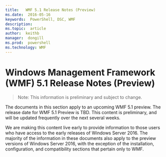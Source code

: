 ---title:   WMF 5.1 Release Notes (Preview)ms.date:  2016-05-16keywords:  PowerShell, DSC, WMFdescription:  ms.topic:  articleauthor:  keithbmanager:  dongillms.prod:  powershellms.technology: WMF---# Windows Management Framework (WMF) 5.1 Release Notes (Preview) #> Note: This information is preliminary and subject to change.The documents in this section apply to an upcoming WMF 5.1 preview. The release date for WMF 5.1 Preview is TBD. This content is preliminary, and will be updated frequently over the next several weeks. We are making this content live early to provide information to those users who have access to the early releases of Windows Server 2016. The majority of the information in these documents also apply to the preview versions of Windows Server 2016, with the exception of the installation, configuration, and compatibility sections that pertain only to WMF.